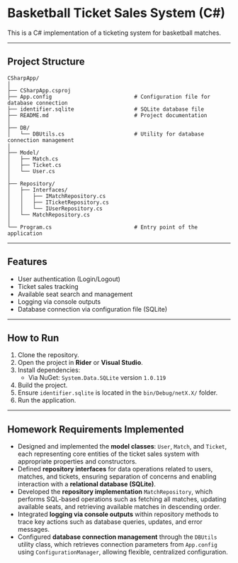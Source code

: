 # Basketball Ticket Sales System (C#)
This is a C# implementation of a ticketing system for basketball matches.

---

## Project Structure
```
CSharpApp/
│
├── CSharpApp.csproj                    
├── App.config                          # Configuration file for database connection
├── identifier.sqlite                   # SQLite database file
├── README.md                           # Project documentation
│
├── DB/
│   └── DBUtils.cs                      # Utility for database connection management
│
├── Model/
│   ├── Match.cs
│   ├── Ticket.cs
│   └── User.cs
│
├── Repository/
│   ├── Interfaces/
│   │   ├── IMatchRepository.cs
│   │   ├── ITicketRepository.cs
│   │   └── IUserRepository.cs
│   └── MatchRepository.cs              
│
└── Program.cs                          # Entry point of the application
```

---

## Features
- User authentication (Login/Logout)
- Ticket sales tracking
- Available seat search and management
- Logging via console outputs
- Database connection via configuration file (SQLite)

---

## How to Run
1. Clone the repository.
2. Open the project in **Rider** or **Visual Studio**.
3. Install dependencies:
    - Via NuGet: `System.Data.SQLite` version `1.0.119`
4. Build the project.
5. Ensure `identifier.sqlite` is located in the `bin/Debug/netX.X/` folder.
6. Run the application.

---

## Homework Requirements Implemented
- Designed and implemented the **model classes**: `User`, `Match`, and `Ticket`, each representing core entities of the ticket sales system with appropriate properties and constructors.
- Defined **repository interfaces** for data operations related to users, matches, and tickets, ensuring separation of concerns and enabling interaction with a **relational database (SQLite)**.
- Developed the **repository implementation** `MatchRepository`, which performs SQL-based operations such as fetching all matches, updating available seats, and retrieving available matches in descending order.
- Integrated **logging via console outputs** within repository methods to trace key actions such as database queries, updates, and error messages.
- Configured **database connection management** through the `DBUtils` utility class, which retrieves connection parameters from `App.config` using `ConfigurationManager`, allowing flexible, centralized configuration.


